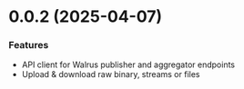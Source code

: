 # 0.0.2 (2025-04-07)

### Features

* API client for Walrus publisher and aggregator endpoints
* Upload & download raw binary, streams or files